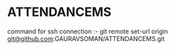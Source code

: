 # ATTENDANCEMS

command for ssh connection :- git remote set-url origin git@github.com:GAURAVSOMAN/ATTENDANCEMS.git

